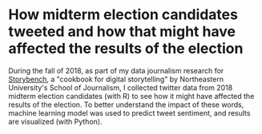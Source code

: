 # How midterm election candidates tweeted and how that might have affected the results of the election

During the fall of 2018, as part of my data journalism research for [Storybench](http://www.storybench.org), a "cookbook for digital storytelling" by Northeastern University's School of Journalism, I collected twitter data from 2018 midterm election candidates (with R) to see how it might have affected the results of the election. To better understand the impact of these words, machine learning model was used to predict tweet sentiment, and results are visualized (with Python).

